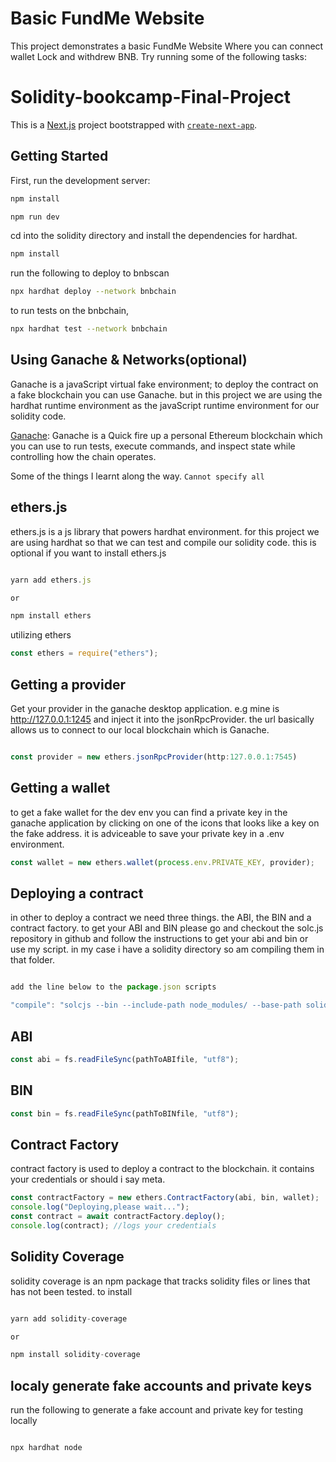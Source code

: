 # Basic FundMe Website

This project demonstrates a basic FundMe Website Where you can connect wallet Lock and withdrew BNB.
Try running some of the following tasks:

# Solidity-bookcamp-Final-Project

This is a [Next.js](https://nextjs.org/) project bootstrapped with [`create-next-app`](https://github.com/vercel/next.js/tree/canary/packages/create-next-app).

## Getting Started

First, run the development server:

```bash
npm install

npm run dev
```

cd into the solidity directory and install the dependencies for hardhat.

```bash
npm install

```

run the following to deploy to bnbscan

```bash
npx hardhat deploy --network bnbchain

```

to run tests on the bnbchain,

```bash
npx hardhat test --network bnbchain
```

## Using Ganache & Networks(optional)

Ganache is a javaScript virtual fake environment;
to deploy the contract on a fake blockchain you can use Ganache. but in this project we are using the hardhat runtime environment as the javaScript runtime environment for our solidity code.

[Ganache](https://trufflesuite.com/ganache/):
Ganache is a Quick fire up a personal Ethereum blockchain which you can use to run tests, execute commands, and inspect state while controlling how the chain operates.

Some of the things I learnt along the way. `Cannot specify all`

## ethers.js

ethers.js is a js library that powers hardhat environment. for this project we are using hardhat so that we can test and compile our solidity code. this is optional if you want to install ethers.js

```javascript

yarn add ethers.js

or

npm install ethers
```

utilizing ethers

```javascript
const ethers = require("ethers");
```

## Getting a provider

Get your provider in the ganache desktop application. e.g mine is <http://127.0.0.1:1245> and
inject it into the jsonRpcProvider. the url basically allows us to connect to our local blockchain which is Ganache.

```javascript

const provider = new ethers.jsonRpcProvider(http:127.0.0.1:7545)
```

## Getting a wallet

to get a fake wallet for the dev env you can find a private key in the ganache application by clicking on one of the icons that looks like a key on the fake address. it is adviceable to save your private key in a .env environment.

```javascript
const wallet = new ethers.wallet(process.env.PRIVATE_KEY, provider);
```

## Deploying a contract

in other to deploy a contract we need three things. the ABI, the BIN and a contract factory.
to get your ABI and BIN please go and checkout the solc.js repository in github and
follow the instructions to get your abi and bin or use my script. in my case i have a solidity directory so am compiling them in that folder.

```javascript

add the line below to the package.json scripts

"compile": "solcjs --bin --include-path node_modules/ --base-path solidity/ --output-dir solidity/ solidity/SimpleStorage.sol"

```

## ABI

```javascript
const abi = fs.readFileSync(pathToABIfile, "utf8");
```

## BIN

```javascript
const bin = fs.readFileSync(pathToBINfile, "utf8");
```

## Contract Factory

contract factory is used to deploy a contract to the blockchain. it contains your credentials or should i say meta.

```javascript
const contractFactory = new ethers.ContractFactory(abi, bin, wallet);
console.log("Deploying,please wait...");
const contract = await contractFactory.deploy();
console.log(contract); //logs your credentials
```

## Solidity Coverage

solidity coverage is an npm package that tracks solidity files or lines that has not been tested. to install

```javascript

yarn add solidity-coverage

or

npm install solidity-coverage

```

## localy generate fake accounts and private keys

run the following to generate a fake account and private key for testing locally

```bash

npx hardhat node
```
